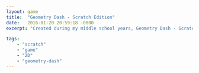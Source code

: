 ```yaml
---
layout: game
title:  "Geometry Dash - Scratch Edition"
date:   2016-01-20 20:59:18 -0800
excerpt: "Created during my middle school years, Geometry Dash - Scratch Edition is my parody of the popular rhythm-based platformer, created on scratch.mit.edu. With over 600,000 views, this game features an infinite survival level for endless fun. Customize your character and music to your liking. Dive into the action and see how far you can go in this reimagined classic."

tags:
    - "scratch"
    - "game"
    - "2D"
    - "geometry-dash"
---
```

